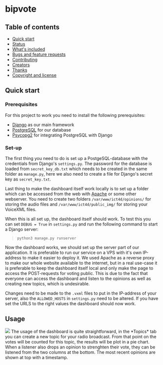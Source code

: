 # bipvote
## Table of contents

- [Quick start](#quick-start)
- [Status](#status)
- [What's included](#whats-included)
- [Bugs and feature requests](#bugs-and-feature-requests)
- [Contributing](#contributing)
- [Creators](#creators)
- [Thanks](#thanks)
- [Copyright and license](#copyright-and-license)


## Quick start
### Prerequisites
For this project to work you need to install the following prerequisites:
- [Django](https://docs.djangoproject.com/en/4.0/intro/install/) as our main framework
- [PostgreSQL](https://www.postgresql.org/download/) for our database
- [Psycopg2](https://docs.djangoproject.com/en/4.0/ref/databases/#postgresql-notes-1) for integrating PostgreSQL with Django

### Set-up
The first thing you need to do is set up a PostgeSQL-database with the credentials from Django's `settings.py`. The password for the database is loaded from `secret_key_db.txt` which needs to be created in the same folder as `manage.py`, here we also need to create a file for Django's secret key as `secret_key.txt`. 

Last thing to make the dashboard itself work locally is to set up a folder which can be accessed from the web with [Apache](https://www.apache.org/) or some other webserver. You need to create two folders `/var/www/ict4d/opinions/` for storing the audio files and `/var/www/ict4d/public_img/` for storing your VoiceXML files. 

When this is all set up, the dashboard itself should work. To test this you can set `DEBUG = True` in `settings.py` and run the following command to start a Django server: 
> `python3 manage.py runserver`
 
 Now the dashboard works, we should set up the server part of our application. It is preferable to run our service on a VPS with it's own IP-address to make it easier to deploy it. We used Apache as a reverse proxy to make our whole website available to the internet, but in a real use-case it is preferable to keep the dashboard itself local and only make the page to access the POST-requests for voting public. This is due to the fact that everyone can access the dashboard and listen to the opinions as well as creating new topics, which is undesirable.
 
 Changes need to be made to the `.vxml` files to put in the IP-address of your server, also the `ALLOWED_HOSTS` in `settings.py` need to be altered. If you have set the URLS to the right values the dashboard should now work.
 
 ## Usage
<img src="bipvote.ml/public_img/dashboard.png"/>
The usage of the dashboard is quite straightforward, in the *Topics* tab you can create a new topic for your radio broadcast. From that point on the votes will be counted for this topic, the results will be plot in a pie chart. When a listener also drops an opinion to strenghten their vote, they can be listened from the two columns at the bottom. The most recent opinions are shown at top with a timestamp.
